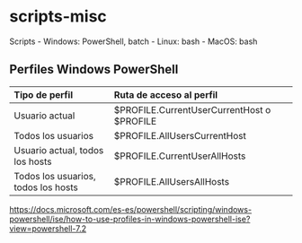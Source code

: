 # scripts-misc
Scripts - Windows: PowerShell, batch - Linux: bash - MacOS: bash

## Perfiles Windows PowerShell
| Tipo de perfil | Ruta de acceso al perfil |
| :--- | :--- |
| Usuario actual | $PROFILE.CurrentUserCurrentHost o $PROFILE |
| Todos los usuarios | $PROFILE.AllUsersCurrentHost |
| Usuario actual, todos los hosts | $PROFILE.CurrentUserAllHosts |
| Todos los usuarios, todos los hosts | $PROFILE.AllUsersAllHosts |

https://docs.microsoft.com/es-es/powershell/scripting/windows-powershell/ise/how-to-use-profiles-in-windows-powershell-ise?view=powershell-7.2